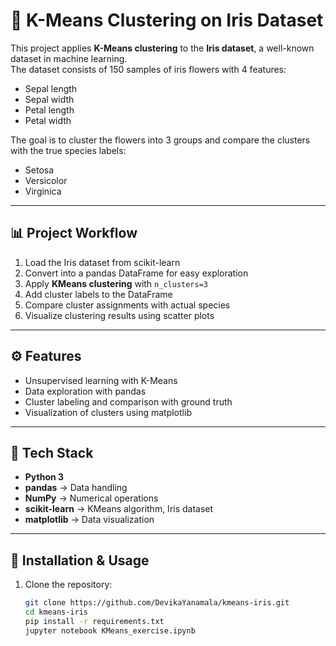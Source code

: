 # 🌼 K-Means Clustering on Iris Dataset

This project applies **K-Means clustering** to the **Iris dataset**, a well-known dataset in machine learning.  
The dataset consists of 150 samples of iris flowers with 4 features:  
- Sepal length  
- Sepal width  
- Petal length  
- Petal width  

The goal is to cluster the flowers into 3 groups and compare the clusters with the true species labels:  
- Setosa  
- Versicolor  
- Virginica  

---

## 📊 Project Workflow
1. Load the Iris dataset from scikit-learn  
2. Convert into a pandas DataFrame for easy exploration  
3. Apply **KMeans clustering** with `n_clusters=3`  
4. Add cluster labels to the DataFrame  
5. Compare cluster assignments with actual species  
6. Visualize clustering results using scatter plots  

---

## ⚙️ Features
- Unsupervised learning with K-Means  
- Data exploration with pandas  
- Cluster labeling and comparison with ground truth  
- Visualization of clusters using matplotlib  

---

## 🚀 Tech Stack
- **Python 3**  
- **pandas** → Data handling  
- **NumPy** → Numerical operations  
- **scikit-learn** → KMeans algorithm, Iris dataset  
- **matplotlib** → Data visualization  


---

## 🔧 Installation & Usage
1. Clone the repository:
   ```bash
   git clone https://github.com/DevikaYanamala/kmeans-iris.git
   cd kmeans-iris
   pip install -r requirements.txt
   jupyter notebook KMeans_exercise.ipynb
